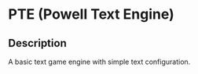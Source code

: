 # PTE (Powell Text Engine)

## Description
A basic text game engine with simple text configuration.
